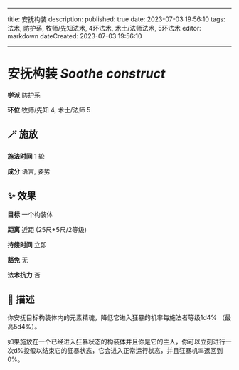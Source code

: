 
---
title: 安抚构装
description: 
published: true
date: 2023-07-03 19:56:10
tags: 法术, 防护系, 牧师/先知法术, 4环法术, 术士/法师法术, 5环法术
editor: markdown
dateCreated: 2023-07-03 19:56:10

---

# **安抚构装** *Soothe construct*

**学派** 防护系 

**环位** 牧师/先知 4, 术士/法师 5

## 🪄 施放

**施法时间** 1 轮

**成分** 语言, 姿势

## ✨ 效果 

**目标** 一个构装体 

**距离** 近距 (25尺+5尺/2等级)  

**持续时间** 立即 

**豁免** 无

**法术抗力** 否

## 📖 描述

你安抚目标构装体内的元素精魂，降低它进入狂暴的机率每施法者等级1d4% （最高5d4%）。

如果施放在一个已经进入狂暴状态的构装体并且你是它的主人，你可以立刻进行一次d%投骰以结束它的狂暴状态，它会进入正常运行状态，并且狂暴机率返回到0%。
    